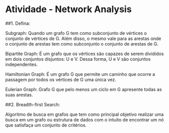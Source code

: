 # Atividade - Network Analysis

##1.  Defina:

Subgraph: Quando um grafo G tem como subconjunto de vértices o conjunto de vértices de G. Além disso, o mesmo vale para as arestas onde o conjunto de arestas tem como subconjunto o conjunto de arestas de G.

Bipartite Graph: É um grafo que os vértices são capazes de serem divididos em dois conjuntos disjuntos: U e V. Dessa forma, U e V são conjuntos independentes.

Hamiltonian Graph: É um grafo G que permite um caminho que ocorre a passagem por todos os vértices de G uma única vez.

Eulerian Graph: Grafo G que pelo menos um ciclo em G apresente todas as suas arestas.

##2. Breadth-first Search:

Algoritmo de busca em grafos que tem como principal objetivo realizar uma busca em um grafo ou estrutura de dados com o intuito de encontrar um nó que satisfaça um conjunto de critérios.


